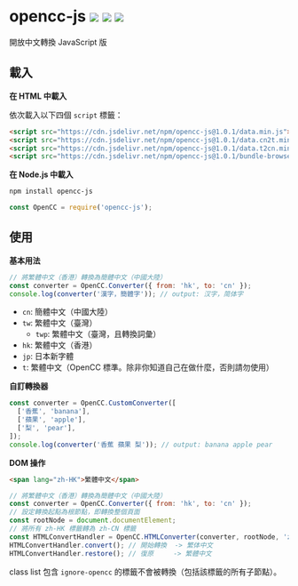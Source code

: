# opencc-js [![](https://badge.fury.io/js/opencc-js.svg)](https://www.npmjs.com/package/opencc-js) [![](https://github.com/nk2028/opencc-js/workflows/Test/badge.svg)](https://github.com/nk2028/opencc-js/actions?query=workflow%3ATest) [![](https://data.jsdelivr.com/v1/package/npm/opencc-js/badge)](https://www.jsdelivr.com/package/npm/opencc-js)

開放中文轉換 JavaScript 版

## 載入

**在 HTML 中載入**

依次載入以下四個 `script` 標籤：

```html
<script src="https://cdn.jsdelivr.net/npm/opencc-js@1.0.1/data.min.js"></script>          <!-- 必須載入 -->
<script src="https://cdn.jsdelivr.net/npm/opencc-js@1.0.1/data.cn2t.min.js"></script>     <!-- 需要簡轉繁時 -->
<script src="https://cdn.jsdelivr.net/npm/opencc-js@1.0.1/data.t2cn.min.js"></script>     <!-- 需要繁轉簡時 -->
<script src="https://cdn.jsdelivr.net/npm/opencc-js@1.0.1/bundle-browser.min.js"></script><!-- 必須載入 -->
```

**在 Node.js 中載入**

```sh
npm install opencc-js
```

```javascript
const OpenCC = require('opencc-js');
```

## 使用

**基本用法**

```javascript
// 將繁體中文（香港）轉換為簡體中文（中國大陸）
const converter = OpenCC.Converter({ from: 'hk', to: 'cn' });
console.log(converter('漢字，簡體字')); // output: 汉字，简体字
```

- `cn`: 簡體中文（中國大陸）
- `tw`: 繁體中文（臺灣）
  - `twp`: 繁體中文（臺灣，且轉換詞彙）
- `hk`: 繁體中文（香港）
- `jp`: 日本新字體
- `t`: 繁體中文（OpenCC 標準。除非你知道自己在做什麼，否則請勿使用）

**自訂轉換器**

```javascript
const converter = OpenCC.CustomConverter([
  ['香蕉', 'banana'],
  ['蘋果', 'apple'],
  ['梨', 'pear'],
]);
console.log(converter('香蕉 蘋果 梨')); // output: banana apple pear
```

**DOM 操作**

```html
<span lang="zh-HK">繁體中文</span>
```
```javascript
// 將繁體中文（香港）轉換為簡體中文（中國大陸）
const converter = OpenCC.Converter({ from: 'hk', to: 'cn' });
// 設定轉換起點為根節點，即轉換整個頁面
const rootNode = document.documentElement;
// 將所有 zh-HK 標籤轉為 zh-CN 標籤
const HTMLConvertHandler = OpenCC.HTMLConverter(converter, rootNode, 'zh-HK', 'zh-CN');
HTMLConvertHandler.convert(); // 開始轉換  -> 繁体中文 
HTMLConvertHandler.restore(); // 復原     -> 繁體中文
```

class list 包含 `ignore-opencc` 的標籤不會被轉換（包括該標籤的所有子節點）。
